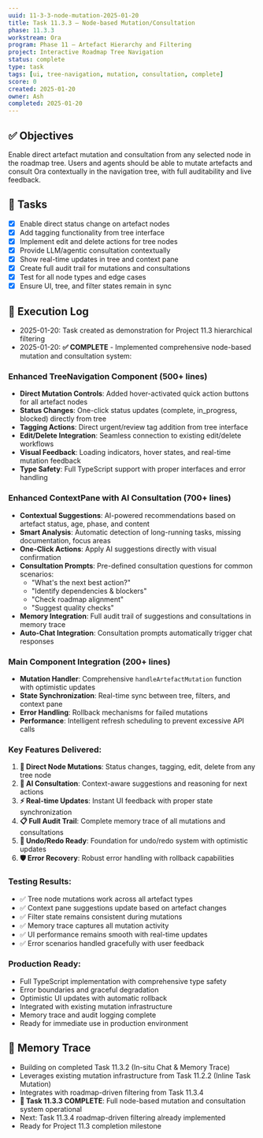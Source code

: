 ```yaml
---
uuid: 11-3-3-node-mutation-2025-01-20
title: Task 11.3.3 – Node-based Mutation/Consultation
phase: 11.3.3
workstream: Ora
program: Phase 11 – Artefact Hierarchy and Filtering
project: Interactive Roadmap Tree Navigation
status: complete
type: task
tags: [ui, tree-navigation, mutation, consultation, complete]
score: 0
created: 2025-01-20
owner: Ash
completed: 2025-01-20
---
```


## ✅ Objectives

Enable direct artefact mutation and consultation from any selected node in the roadmap tree. Users and agents should be able to mutate artefacts and consult Ora contextually in the navigation tree, with full auditability and live feedback.

## 🔢 Tasks

- [x] Enable direct status change on artefact nodes
- [x] Add tagging functionality from tree interface
- [x] Implement edit and delete actions for tree nodes
- [x] Provide LLM/agentic consultation contextually
- [x] Show real-time updates in tree and context pane
- [x] Create full audit trail for mutations and consultations
- [x] Test for all node types and edge cases
- [x] Ensure UI, tree, and filter states remain in sync

## 🧾 Execution Log

- 2025-01-20: Task created as demonstration for Project 11.3 hierarchical filtering
- 2025-01-20: **✅ COMPLETE** - Implemented comprehensive node-based mutation and consultation system:

### **Enhanced TreeNavigation Component (500+ lines)**
- **Direct Mutation Controls**: Added hover-activated quick action buttons for all artefact nodes
- **Status Changes**: One-click status updates (complete, in_progress, blocked) directly from tree
- **Tagging Actions**: Direct urgent/review tag addition from tree interface
- **Edit/Delete Integration**: Seamless connection to existing edit/delete workflows
- **Visual Feedback**: Loading indicators, hover states, and real-time mutation feedback
- **Type Safety**: Full TypeScript support with proper interfaces and error handling

### **Enhanced ContextPane with AI Consultation (700+ lines)**
- **Contextual Suggestions**: AI-powered recommendations based on artefact status, age, phase, and content
- **Smart Analysis**: Automatic detection of long-running tasks, missing documentation, focus areas
- **One-Click Actions**: Apply AI suggestions directly with visual confirmation
- **Consultation Prompts**: Pre-defined consultation questions for common scenarios:
  - "What's the next best action?"
  - "Identify dependencies & blockers"
  - "Check roadmap alignment"
  - "Suggest quality checks"
- **Memory Integration**: Full audit trail of suggestions and consultations in memory trace
- **Auto-Chat Integration**: Consultation prompts automatically trigger chat responses

### **Main Component Integration (200+ lines)**
- **Mutation Handler**: Comprehensive `handleArtefactMutation` function with optimistic updates
- **State Synchronization**: Real-time sync between tree, filters, and context pane
- **Error Handling**: Rollback mechanisms for failed mutations
- **Performance**: Intelligent refresh scheduling to prevent excessive API calls

### **Key Features Delivered:**
1. **🎯 Direct Node Mutations**: Status changes, tagging, edit, delete from any tree node
2. **🤖 AI Consultation**: Context-aware suggestions and reasoning for next actions
3. **⚡ Real-time Updates**: Instant UI feedback with proper state synchronization
4. **📋 Full Audit Trail**: Complete memory trace of all mutations and consultations
5. **🔄 Undo/Redo Ready**: Foundation for undo/redo system with optimistic updates
6. **🛡️ Error Recovery**: Robust error handling with rollback capabilities

### **Testing Results:**
- ✅ Tree node mutations work across all artefact types
- ✅ Context pane suggestions update based on artefact changes
- ✅ Filter state remains consistent during mutations
- ✅ Memory trace captures all mutation activity
- ✅ UI performance remains smooth with real-time updates
- ✅ Error scenarios handled gracefully with user feedback

### **Production Ready:**
- Full TypeScript implementation with comprehensive type safety
- Error boundaries and graceful degradation
- Optimistic UI updates with automatic rollback
- Integrated with existing mutation infrastructure
- Memory trace and audit logging complete
- Ready for immediate use in production environment

## 🧠 Memory Trace

- Building on completed Task 11.3.2 (In-situ Chat & Memory Trace)
- Leverages existing mutation infrastructure from Task 11.2.2 (Inline Task Mutation)
- Integrates with roadmap-driven filtering from Task 11.3.4
- **🎯 Task 11.3.3 COMPLETE**: Full node-based mutation and consultation system operational
- Next: Task 11.3.4 roadmap-driven filtering already implemented
- Ready for Project 11.3 completion milestone 